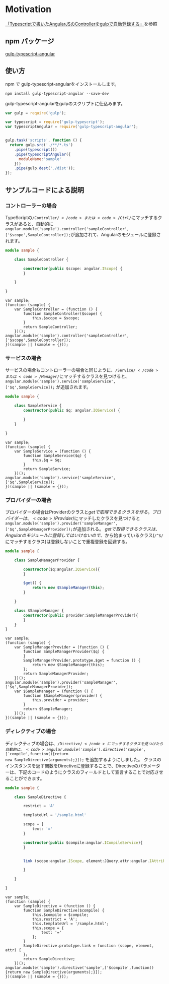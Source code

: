 # Motivation
[「Typescriptで書いたAngularJSのControllerをgulpで自動登録する」](http://qiita.com/takeshi@github/items/31f6dfdb2bcbf236bc6e)を参照

## npm パッケージ
[gulp-typescript-angular](https://www.npmjs.com/package/gulp-typescript-angular)

## 使い方
npm で gulp-typescript-angularをインストールします。

```bash:インストール
npm install gulp-typescript-angular --save-dev
```
gulp-typescript-angularをgulpのスクリプトに仕込みます。

```js:gulpfile.js
var gulp = require('gulp');

var typescript = require('gulp-typescript');
var typescriptAngular = require('gulp-typescript-angular');


gulp.task('scripts', function () {
  return gulp.src('./**/*.ts')
    .pipe(typescript())
    .pipe(typescriptAngular({
      moduleName:'sample'
    }))
    .pipe(gulp.dest('./dist'));
});
```

## サンプルコードによる説明
### コントローラーの場合
TypeScriptの<code>/Controller$/</code>または<code>/Ctrl$/</code>にマッチするクラスがあると、自動的に<code>angular.module('sample').controller('sampleController',['$scope',SampleController]);</code>が追加されて、Angularのモジュールに登録されます。

```ts:sample-controller.ts
module sample {

    class SampleController {

        constructor(public $scope: angular.IScope) {
        }

    }

}
```

```js:コンパイル後のJavaScript
var sample;
(function (sample) {
    var SampleController = (function () {
        function SampleController($scope) {
            this.$scope = $scope;
        }
        return SampleController;
    })();
angular.module('sample').controller('sampleController',['$scope',SampleController]);
})(sample || (sample = {}));
```
### サービスの場合
サービスの場合もコントローラーの場合と同じように、<code>/Service$/</code>または<code>/Manager$/</code>にマッチするクラスを見つけると、<code>angular.module('sample').service('sampleService',['$q',SampleService]);</code> が追加されます。

```ts:sample-service.ts
module sample {

    class SampleService {
        constructor(public $q: angular.IQService) {

        }
    }

}
```

```js:コンパイル後のJavaScript
var sample;
(function (sample) {
    var SampleService = (function () {
        function SampleService($q) {
            this.$q = $q;
        }
        return SampleService;
    })();
angular.module('sample').service('sampleService',['$q',SampleService]);
})(sample || (sample = {}));
```

### プロバイダーの場合
プロバイダーの場合はProviderのクラスと$getで取得できるクラスを作る。プロバイダーは、<code>/Provider$/</code>にマッチしたクラスを見つけると<code>angular.module('sample').provider('sampleManager',['$q',SampleManagerProvider]);</code>が追加される。
$getで取得できるクラス は、Angularのモジュールに登録してはいけないので、$から始まっているクラス(<code>/^\$/</code>にマッチするクラス)は登録しないことで重複登録を回避する。

``` ts:service-manager-provider.ts
module sample {

    class SampleManagerProvider {

        constructor($q:angular.IQService){
        }

        $get() {
            return new $SampleManager(this);
        }

    }

    class $SampleManager {
        constructor(public provider:SampleManagerProvider){
        }
    }
}
```

```js:コンパイル後のJavaScript
var sample;
(function (sample) {
    var SampleManagerProvider = (function () {
        function SampleManagerProvider($q) {
        }
        SampleManagerProvider.prototype.$get = function () {
            return new $SampleManager(this);
        };
        return SampleManagerProvider;
    })();
angular.module('sample').provider('sampleManager',['$q',SampleManagerProvider]);
    var $SampleManager = (function () {
        function $SampleManager(provider) {
            this.provider = provider;
        }
        return $SampleManager;
    })();
})(sample || (sample = {}));
```

### ディレクティブの場合
ディレクティブの場合は、<code>/Directive$/</code>にマッチするクラスを見つけたら自動的に、<code>angular.module('sample').directive('sample',['$compile',function(){return new SampleDirective(arguments);}]);</code> を追加するようにしました。
クラスのインスタンスを返す関数をDirectiveに登録することで、Directiveのパラメーターは、下記のコードのようにクラスのフィールドとして宣言することで対応させることができます。

```ts:sample-directive.ts
module sample {

    class SampleDirective {

        restrict = 'A'

        templateUrl = '/sample.html'

        scope = {
            text: '='
        }

        constructor(public $compile:angular.ICompileService){
        }


        link (scope:angular.IScope, element:JQuery,attr:angular.IAttributes) {

        }

    }

}
```

```コンパイル後のJavaScript
var sample;
(function (sample) {
    var SampleDirective = (function () {
        function SampleDirective($compile) {
            this.$compile = $compile;
            this.restrict = 'A';
            this.templateUrl = '/sample.html';
            this.scope = {
                text: '='
            };
        }
        SampleDirective.prototype.link = function (scope, element, attr) {
        };
        return SampleDirective;
    })();
angular.module('sample').directive('sample',['$compile',function(){return new SampleDirective(arguments);}]);
})(sample || (sample = {}));
```
